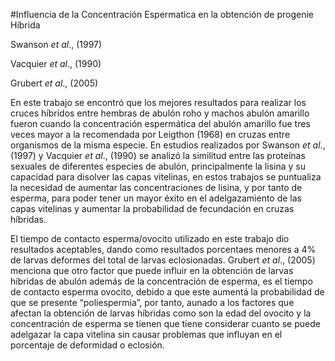 #Influencia de la Concentración Espermatica en la obtención de progenie Híbrida

Swanson *et al*., (1997)

Vacquier *et al*., (1990)

Grubert *et al*., (2005)


En este trabajo se encontró que los mejores resultados para realizar los cruces híbridos entre hembras de abulón roho y machos abulón amarillo fueron cuando la concentración espermática del abulón amarillo fue tres veces mayor a la recomendada por Leigthon (1968) en cruzas entre organismos de la misma especie. En estudios realizados por Swanson *et al*., (1997) y Vacquier *et al*., (1990) se  analizó la similitud entre las proteínas sexuales de diferentes especies de abulón, principalmente la lisina y su capacidad para disolver las capas vitelinas, en estos trabajos se puntualiza la necesidad de aumentar las concentraciones de lisina, y por tanto de esperma, para poder tener un mayor éxito en el adelgazamiento de las capas vitelinas y aumentar la probabilidad de fecundación en cruzas híbridas. 

El tiempo de contacto esperma/ovocito utilizado en este trabajo dio resultados aceptables, dando como resultados porcentaes menores a 4% de larvas deformes del total de larvas eclosionadas. Grubert *et al*., (2005) menciona que otro factor que puede influir en la obtención de larvas híbridas de abulón además de la concentración de esperma, es el tiempo de contacto esperma ovocito, debido a que este aumentá la probabilidad de que se presente “poliespermia”, por tanto, aunado a los factores que afectan la obtención de larvas híbridas como son la edad del ovocito y la concentración de esperma se tienen que tiene considerar cuanto se puede adelgazar la capa vitelina sin causar problemas que influyan en el porcentaje de deformidad o eclosión. 
